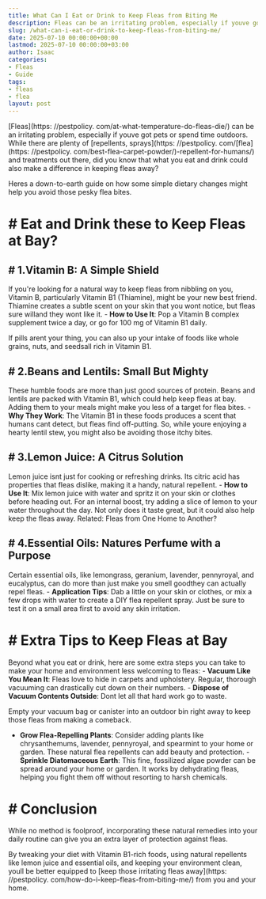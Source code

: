 ```yaml
---
title: What Can I Eat or Drink to Keep Fleas from Biting Me
description: Fleas can be an irritating problem, especially if youve got pets or spend time outdoors. While there are plenty of repellents, sprays-repellent-for-humans and...
slug: /what-can-i-eat-or-drink-to-keep-fleas-from-biting-me/
date: 2025-07-10 00:00:00+00:00
lastmod: 2025-07-10 00:00:00+03:00
author: Isaac
categories:
- Fleas
- Guide
tags:
- fleas
- flea
layout: post
---
```


[Fleas](https: //pestpolicy. com/at-what-temperature-do-fleas-die/) can be an irritating problem, especially if youve got pets or spend time outdoors. While there are plenty of [repellents, sprays](https: //pestpolicy. com/[flea](https: //pestpolicy. com/best-flea-carpet-powder/)-repellent-for-humans/) and treatments out there, did you know that what you eat and drink could also make a difference in keeping fleas away?

Heres a down-to-earth guide on how some simple dietary changes might help you avoid those pesky flea bites.

# # Eat and Drink these to Keep Fleas at Bay?

## # 1.**Vitamin B: A Simple Shield**

If you're looking for a natural way to keep fleas from nibbling on you, Vitamin B, particularly Vitamin B1 (Thiamine), might be your new best friend. Thiamine creates a subtle scent on your skin that you wont notice, but fleas sure willand they wont like it. - **How to Use It**: Pop a Vitamin B complex supplement twice a day, or go for 100 mg of Vitamin B1 daily.

If pills arent your thing, you can also up your intake of foods like whole grains, nuts, and seedsall rich in Vitamin B1.

## # 2.**Beans and Lentils: Small But Mighty**

These humble foods are more than just good sources of protein. Beans and lentils are packed with Vitamin B1, which could help keep fleas at bay. Adding them to your meals might make you less of a target for flea bites. - **Why They Work**: The Vitamin B1 in these foods produces a scent that humans cant detect, but fleas find off-putting. So, while youre enjoying a hearty lentil stew, you might also be avoiding those itchy bites.

## # 3.**Lemon Juice: A Citrus Solution**

Lemon juice isnt just for cooking or refreshing drinks. Its citric acid has properties that fleas dislike, making it a handy, natural repellent. - **How to Use It**: Mix lemon juice with water and spritz it on your skin or clothes before heading out. For an internal boost, try adding a slice of lemon to your water throughout the day. Not only does it taste great, but it could also help keep the fleas away. Related: Fleas from One Home to Another?

## # 4.**Essential Oils: Natures Perfume with a Purpose**

Certain essential oils, like lemongrass, geranium, lavender, pennyroyal, and eucalyptus, can do more than just make you smell goodthey can actually repel fleas. - **Application Tips**: Dab a little on your skin or clothes, or mix a few drops with water to create a DIY flea repellent spray. Just be sure to test it on a small area first to avoid any skin irritation.

# # Extra Tips to Keep Fleas at Bay

Beyond what you eat or drink, here are some extra steps you can take to make your home and environment less welcoming to fleas: - **Vacuum Like You Mean It**: Fleas love to hide in carpets and upholstery. Regular, thorough vacuuming can drastically cut down on their numbers. - **Dispose of Vacuum Contents Outside**: Dont let all that hard work go to waste.

Empty your vacuum bag or canister into an outdoor bin right away to keep those fleas from making a comeback.

- **Grow Flea-Repelling Plants**: Consider adding plants like chrysanthemums, lavender, pennyroyal, and spearmint to your home or garden. These natural flea repellents can add beauty and protection. - **Sprinkle Diatomaceous Earth**: This fine, fossilized algae powder can be spread around your home or garden. It works by dehydrating fleas, helping you fight them off without resorting to harsh chemicals.

# # Conclusion

While no method is foolproof, incorporating these natural remedies into your daily routine can give you an extra layer of protection against fleas.

By tweaking your diet with Vitamin B1-rich foods, using natural repellents like lemon juice and essential oils, and keeping your environment clean, youll be better equipped to [keep those irritating fleas away](https: //pestpolicy. com/how-do-i-keep-fleas-from-biting-me/) from you and your home.
